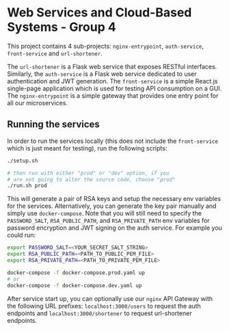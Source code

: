 # Web Services and Cloud-Based Systems - Group 4

This project contains 4 sub-projects: `nginx-entrypoint`, `auth-service`, `front-service` and `url-shortener`.

The `url-shortener` is a Flask web service that exposes RESTful interfaces. Similarly, the `auth-service` is a Flask web service dedicated to user authentication and JWT generation. The `front-service` is a simple React.js single-page application which is used for testing API consumption on a GUI. The `nginx-entrypoint` is a simple gateway that provides one entry point for all our microservices.

## Running the services

In order to run the services locally (this does not include the `front-service` which is just meant for testing), run the following scripts:

```bash
./setup.sh

# then run with either "prod" or "dev" option, if you
# are not going to alter the source code, choose "prod"
./run.sh prod
```

This will generate a pair of RSA keys and setup the necessary env variables for the services.
Alternatively, you can generate the key pair manually and simply use `docker-compose`. Note that you will still need to specify the `PASSWORD_SALT`, `RSA_PUBLIC_PATH`, and `RSA_PRIVATE_PATH` env variables for password encryption and JWT signing on the auth service. For example you could run:

```bash
export PASSWORD_SALT=<YOUR_SECRET_SALT_STRING>
export RSA_PUBLIC_PATH=<PATH_TO_PUBLIC_PEM_FILE>
export RSA_PRIVATE_PATH=<PATH_TO_PRIVATE_PEM_FILE>

docker-compose -f docker-compose.prod.yaml up
# or
docker-compose -f docker-compose.dev.yaml up
```

After service start up, you can optionally use our `nginx` API Gateway with the following URL prefixes: `localhost:3000/users` to request the auth endpoints and `localhost:3000/shortener` to request url-shortener endpoints.
